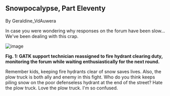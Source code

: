 ## Snowpocalypse, Part Eleventy

By Geraldine_VdAuwera

<p>In case you were wondering why responses on the forum have been slow... We've been dealing with this crap.</p>

<p><img src="https://us.v-cdn.net/5019796/uploads/FileUpload/5d/37af3ea8acd88539c9382225b63583.jpg" alt="image" class="embedImage-img importedEmbed-img"></img></p>

<p><strong>Fig. 1: GATK support technician reassigned to fire hydrant clearing duty, monitoring the forum while waiting enthusiastically for the next round.</strong></p>

<p>Remember kids, keeping fire hydrants clear of snow saves lives. Also, the plow truck is both ally and enemy in this fight. Who do you think keeps piling snow on the poor defenseless hydrant at the end of the street? Hate the plow truck. Love the plow truck. I'm so confused.</p>
